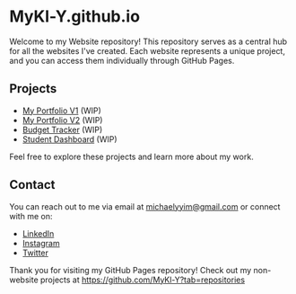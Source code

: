 # MyKl-Y.github.io
Welcome to my Website repository! This repository serves as a central hub for all the websites I've created. Each website represents a unique project, and you can access them individually through GitHub Pages.

## Projects

- [My Portfolio V1](https://MyKl-Y.github.io/Portfolio/index.html) (WIP)
- [My Portfolio V2](https://MyKl-Y.github.io/Portfolio/test.html) (WIP)
- [Budget Tracker](https://MyKl-Y.github.io/Budget-Tracker/public/index.html) (WIP)
- [Student Dashboard](https://MyKl-Y.github.io/Student-Dashboard/index.html) (WIP)

Feel free to explore these projects and learn more about my work.

## Contact

You can reach out to me via email at michaelyyim@gmail.com or connect with me on: 
- [LinkedIn](https://www.linkedin.com/in/michael-yim-olmos/) 
- [Instagram](https://www.instagram.com/michael.y.yim/)
- [Twitter](https://twitter.com/Mikey_Y_Yim)

Thank you for visiting my GitHub Pages repository!
Check out my non-website projects at https://github.com/MyKl-Y?tab=repositories